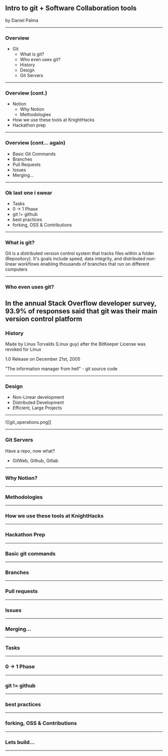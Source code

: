 ## Intro to git + Software Collaboration tools
by Daniel Palma

---

### Overview 
- Git
    - What is git?
    - Who even uses git?
    - History
    - Design
    - Git Servers

---
### Overview (cont.) 
- Notion
    - Why Notion
    - Methodologies
- How we use these tools at KnightHacks
- Hackathon prep

---
### Overview (cont... again)
- Basic Git Commands
- Branches
- Pull Requests
- Issues
- Merging...
---

### Ok last one i swear
- Tasks
- 0 -> 1 Phase
- git != github
- best practices
- forking, OSS & Contributions



---

### What is git?
Git is a distributed version control system that tracks files within a folder (Repository). It's goals include speed, data integrity, and distributed non-linear workflows enabling thousands of branches that run on different computers 

---
### Who even uses git?
In the annual Stack Overflow developer survey, 93.9% of responses said that git was their main version control platform
---

### History

Made by Linus Torvalds (Linux guy) after the BitKeeper License was revoked for Linux

1.0 Release on December 21st, 2005 

"The information manager from hell" - git source code

---
### Design
- Non-Linear development
- Distributed Development 
- Efficient, Large Projects
---
![[git_operations.png]]

---
### Git Servers
Have a repo, now what?
- GitWeb, Github, Gitlab
---
### Why Notion? 
---
### Methodologies
---
### How we use these tools at KnightHacks
---
### Hackathon Prep
---
### Basic git commands 
---
### Branches
---
### Pull requests
---
### Issues
---
### Merging...
---

### Tasks
---
### 0 -> 1 Phase
---
### git != github
---
### best practices
---
### forking, OSS & Contributions
---
### Lets build...
---